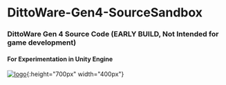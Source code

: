 # DittoWare-Gen4-SourceSandbox
### DittoWare Gen 4 Source Code (EARLY BUILD, Not Intended for game development)
#### For Experimentation in Unity Engine
[![logo](https://i.imgur.com/eaSt0FS.png)](http://max-dimby.net/index.php/dittoware/){:height="700px" width="400px"}
